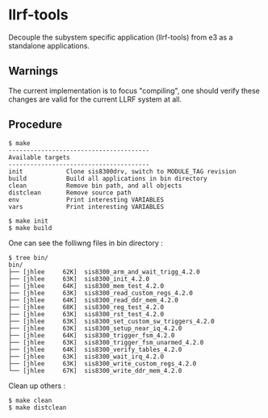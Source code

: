llrf-tools
===

Decouple the subystem specific application (llrf-tools) from e3 as a standalone applications.


## Warnings

The current implementation is to focus "compiling", one should verify these changes are valid for the current LLRF system at all. 


## Procedure

```
$ make
--------------------------------------- 
Available targets
--------------------------------------- 
init            Clone sis8300drv, switch to MODULE_TAG revision
build           Build all applications in bin directory
clean           Remove bin path, and all objects
distclean       Remove source path
env             Print interesting VARIABLES
vars            Print interesting VARIABLES
```



```
$ make init
$ make build
```

One can see the folliwng files in bin directory :
```
$ tree bin/
bin/
├── [jhlee     62K]  sis8300_arm_and_wait_trigg_4.2.0
├── [jhlee     63K]  sis8300_init_4.2.0
├── [jhlee     64K]  sis8300_mem_test_4.2.0
├── [jhlee     63K]  sis8300_read_custom_regs_4.2.0
├── [jhlee     64K]  sis8300_read_ddr_mem_4.2.0
├── [jhlee     68K]  sis8300_reg_test_4.2.0
├── [jhlee     63K]  sis8300_rst_test_4.2.0
├── [jhlee     63K]  sis8300_set_custom_sw_triggers_4.2.0
├── [jhlee     63K]  sis8300_setup_near_iq_4.2.0
├── [jhlee     64K]  sis8300_trigger_fsm_4.2.0
├── [jhlee     63K]  sis8300_trigger_fsm_unarmed_4.2.0
├── [jhlee     64K]  sis8300_verify_tables_4.2.0
├── [jhlee     63K]  sis8300_wait_irq_4.2.0
├── [jhlee     63K]  sis8300_write_custom_regs_4.2.0
└── [jhlee     67K]  sis8300_write_ddr_mem_4.2.0

```

Clean up others :

```
$ make clean
$ make distclean
```




